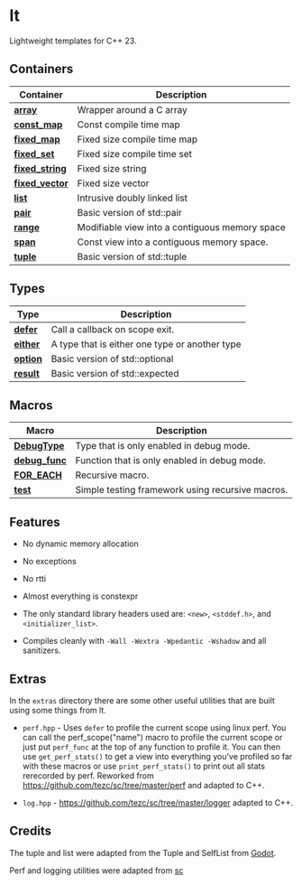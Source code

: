 # lt

Lightweight templates for C++ 23.

## Containers

| Container                         | Description                                                                                 |
|-----------------------------------|---------------------------------------------------------------------------------------------|
| **[array](src/lt/array.hpp)**                | Wrapper around a C array                                                                    |
| **[const_map](src/lt/const_map.hpp)**        | Const compile time map                                                                      |
| **[fixed_map](src/lt/fixed_map.hpp)**        | Fixed size compile time map                                                                 |
| **[fixed_set](src/lt/fixed_set.hpp)**        | Fixed size compile time set                                                                 |
| **[fixed_string](src/lt/fixed_string.hpp)**  | Fixed size string                                                                           |
| **[fixed_vector](src/lt/fixed_vector.hpp)**  | Fixed size vector                                                                           |
| **[list](src/lt/list.hpp)**                  | Intrusive doubly linked list                                                                |
| **[pair](src/lt/pair.hpp)**                  | Basic version of std::pair                                                                  |
| **[range](src/lt/range.hpp)**                | Modifiable view into a contiguous memory space                                              |
| **[span](src/lt/span.hpp)**                  | Const view into a contiguous memory space.                                                  |
| **[tuple](src/lt/tuple.hpp)**                | Basic version of std::tuple                                                                 |


## Types
| Type                                  | Description                                                                                 |
|---------------------------------------|---------------------------------------------------------------------------------------------|
| **[defer](src/lt/types/defer.hpp)**                    | Call a callback on scope exit.                                             |
| **[either](src/lt/types/either.hpp)**                  | A type that is either one type or another type                             |
| **[option](src/lt/types/option.hpp)**                  | Basic version of std::optional                                             |
| **[result](src/lt/types/result.hpp)**                  | Basic version of std::expected                                             |


## Macros
| Macro                                  | Description                                                                                 |
|---------------------------------------|---------------------------------------------------------------------------------------------|
| **[DebugType](src/lt/defs/debug.hpp)**                    | Type that is only enabled in debug mode.                          |
| **[debug_func](src/lt/defs/debug.hpp)**                  | Function that is only enabled in debug mode.                  |
| **[FOR_EACH](src/lt/defs/for_each.hpp)**                  | Recursive macro.                  |
| **[test](src/lt/defs/test.hpp)**                  | Simple testing framework using recursive macros.                  |

## Features

- No dynamic memory allocation

- No exceptions

- No rtti

- Almost everything is constexpr

- The only standard library headers used are:  `<new>`, `<stddef.h>`, and `<initializer_list>`.

- Compiles cleanly with `-Wall -Wextra -Wpedantic -Wshadow` and all sanitizers.

## Extras

In the `extras` directory there are some other useful utilities that are built using some things from lt.

- `perf.hpp` - Uses `defer` to profile the current scope using linux perf. You can call the perf_scope("name") macro to profile the current scope or just put `perf_func` at the top of any function to profile it. You can then use `get_perf_stats()` to get a view into everything you've profiled so far with these macros or use `print_perf_stats()` to print out all stats rerecorded by perf. Reworked from https://github.com/tezc/sc/tree/master/perf and adapted to C++.

- `log.hpp` - https://github.com/tezc/sc/tree/master/logger adapted to C++.

## Credits

The tuple and list were adapted from the Tuple and SelfList from [Godot](https://github.com/godotengine/godot/tree/master/core/templates).

Perf and logging utilities were adapted from [sc](https://github.com/tezc/sc)
